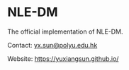 # NLE-DM
The official implementation of NLE-DM.


Contact: yx.sun@polyu.edu.hk

Website: https://yuxiangsun.github.io/
